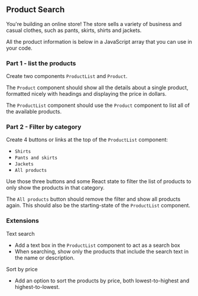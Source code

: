 ## Product Search

You're building an online store! The store sells a variety of business and casual clothes, such as pants, skirts, shirts and jackets.

All the product information is below in a JavaScript array that you can use in your code.

### Part 1 - list the products

Create two components `ProductList` and `Product`.

The `Product` component should show all the details about a single product,
formatted nicely with headings and displaying the price in dollars.

The `ProductList` component should use the `Product` component to list all of the available products.

### Part 2 - Filter by category

Create 4 buttons or links at the top of the `ProductList` component:

- `Shirts`
- `Pants and skirts`
- `Jackets`
- `All products`

Use those three buttons and some React state to filter the list of products to only show the products in that category.

The `All products` button should remove the filter and show all products again.
This should also be the starting-state of the `ProductList` component.

### Extensions

Text search

- Add a text box in the `ProductList` component to act as a search box
- When searching, show only the products that include the search text in the name or description.

Sort by price

- Add an option to sort the products by price, both lowest-to-highest and highest-to-lowest.
